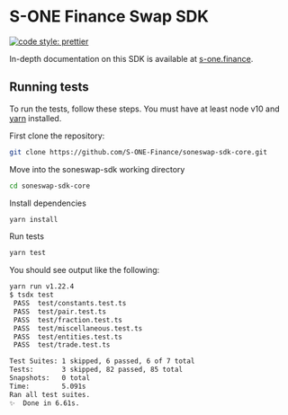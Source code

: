 # S-ONE Finance Swap SDK

[![code style: prettier](https://img.shields.io/badge/code_style-prettier-ff69b4.svg?style=flat-square)](https://github.com/prettier/prettier)
<!-- [![Actions Status](https://github.com/S-ONE-Finance/soneswap-sdk/workflows/CI/badge.svg)](https://github.com/Uniswap/soneswap-sdk) -->
<!-- [![npm version](https://img.shields.io/npm/v/@soneswap/sdk/latest.svg)](https://www.npmjs.com/package/@soneswap/sdk/v/latest) -->
<!-- [![npm bundle size (scoped version)](https://img.shields.io/bundlephobia/minzip/@soneswap/sdk/latest.svg)](https://bundlephobia.com/result?p=@soneswap/sdk@latest) -->

In-depth documentation on this SDK is available at [s-one.finance](http://docs.s-one.finance/).

## Running tests

To run the tests, follow these steps. You must have at least node v10 and [yarn](https://yarnpkg.com/) installed.

First clone the repository:

```sh
git clone https://github.com/S-ONE-Finance/soneswap-sdk-core.git
```

Move into the soneswap-sdk working directory

```sh
cd soneswap-sdk-core
```

Install dependencies

```sh
yarn install
```

Run tests

```sh
yarn test
```

You should see output like the following:

```sh
yarn run v1.22.4
$ tsdx test
 PASS  test/constants.test.ts
 PASS  test/pair.test.ts
 PASS  test/fraction.test.ts
 PASS  test/miscellaneous.test.ts
 PASS  test/entities.test.ts
 PASS  test/trade.test.ts

Test Suites: 1 skipped, 6 passed, 6 of 7 total
Tests:       3 skipped, 82 passed, 85 total
Snapshots:   0 total
Time:        5.091s
Ran all test suites.
✨  Done in 6.61s.
```
